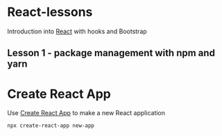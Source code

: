 # React-lessons
Introduction into [React](https://reactjs.org/) with hooks and Bootstrap

## Lesson 1 - package management with npm and yarn

# Create React App
Use [Create React App](https://create-react-app.dev/) to make a new React application

```
npx create-react-app new-app
```
